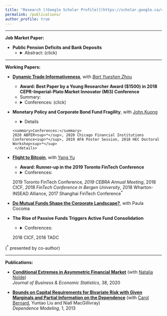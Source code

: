 ```yaml
---
title: "Research [(Google Scholar Profile)](https://scholar.google.ca/citations?user=fGES-goAAAAJ&hl=en)"
permalink: /publications/
author_profile: true
---
```


-------
**Job Market Paper:**
* **Public Pension Deficits and Bank Deposits**<br/>
    * <details>
      <summary>Abstract: (click) </summary>
      This paper examines the effect of pension deficits on the real economy through households' capital allocation between bank deposits and capital market investment. I first show that higher pension deficits lead to more bank deposits and less capital market investments. The causal effect is identified through exploiting cross-sectional variations in U.S. state public pension deficits, and the quasi-exogenous shock of GASB rule changes. I then study pension deficits' impacts on the real economy of other states using staggered state pension reforms, which induce deposits withdrawals from households to reduce deficits. Such a shift causes significantly shrinkage on banks' liabilities and assets. Consequently, banks exposed to pension reforms cut lending to small business in the states which do not pass pension reforms, scaling down new establishments and employment in these states. Overall, I identify the negative economic spillover effects of states with public pension reforms on those without, through households' reallocation of capital away from banks.
    
-------
**Working Papers:**
* [**Dynamic Trade Informativeness**](https://papers.ssrn.com/sol3/papers.cfm?abstract_id=3119538), with [*Bart Yueshen Zhou*](https://www.yueshen.me)<br>
    * **Award: Best Paper by a Young Researcher Award ($1500) in 2018 CEPR-Imperial-Plato Market Innovator (MI3) Conference**
    * Summary: 
    * <details>
      <summary>Conferences: (click) </summary>
      2019 NBER Big Data and High-Performance Computing for Financial Economics<sup>*</sup>, 2019 EFA, 2019 SoFiE, 2018 QFFE, 2018 European Capital Market Workshop, 2018 CEPR-Imperial-Plato Market Innovator (MI3) Conference<sup>*</sup>

* **Monetary Policy and Corporate Bond Fund Fragility**, with [John Kuong](https://sites.google.com/site/johnkuongkcf/home)<br>
     * <details>
      <summary>Conferences:</summary>
      2020 ABFER<sup>*</sup>, 2020 Chicago Financial Institutions Conference<sup>*</sup>, 2019 AFA Poster Session, 2018 HEC Doctoral Workshop<sup>*</sup>   
       </details>

* [**Flight to Bitcoin**](https://papers.ssrn.com/sol3/papers.cfm?abstract_id=3278469), with [Yang Yu](https://www.smu.edu.sg/faculty/profile/156496/YU-Yang)<br>
    * **Award: Runner-up in the 2019 Toronto FinTech Conference**
    * <details>
      <summary>Conferences:</summary>
     2019 Toronto FinTech Conference<sup>*</sup>, 2019 CEBRA Annual Meeting<sup>*</sup>, 2018 CICF<sup>*</sup>, 2018 FinTech Conference in Bergen University<sup>*</sup>, 2018 Wharton-INSEAD Alliance, 2017 Shanghai FinTech Conference<sup>*</sup>
       </details>

* [**Do Mutual Funds Shape the Corporate Landscape?**](https://papers.ssrn.com/sol3/papers.cfm?abstract_id=3379325), with Paula Cocoma<br>



* **The Rise of Passive Funds Triggers Active Fund Consolidation**<br> 
    * <details>
      <summary>Conferences: </summary>
     2018 CICF, 2018 TADC      
      </details>


(<sup>*</sup> presented by co-author)

-------

**Publications:**
* [**Conditional Extremes in Asymmetric Financial Market**](https://amstat.tandfonline.com/doi/full/10.1080/07350015.2018.1476248) (with [Natalia Nolde](https://www.stat.ubc.ca/~natalia/)) <br/>
  *Journal of Business & Economic Statistics*, 38, 2020
  
* [**Bounds on Capital Requirements for Bivariate Risk with Given Marginals and Partial Information on the Dependence**](https://www.degruyter.com/view/j/demo.2013.1.issue/demo-2013-0002/demo-2013-0002.xml) (with [Carol Bernard](http://www.carole.bernard.free.fr), Yuntao Liu and Niall MacGillivray) <br/>
 *Dependence Modeling*, 1, 2013
